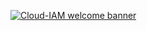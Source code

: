 [![Cloud-IAM welcome banner](https://github.com/cloud-iam/.github/assets/138050/5abcd6c6-77d8-4ce5-913d-aca00bbdf1ef)](https://www.cloud-iam.com/)

